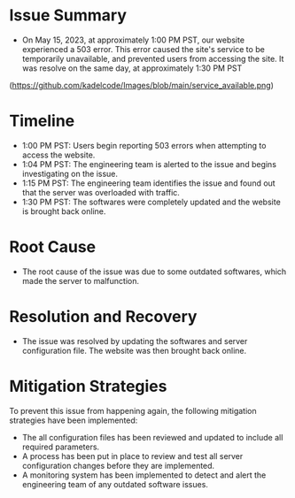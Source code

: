 # Issue Summary

- On May 15, 2023, at approximately 1:00 PM PST, our website experienced a 503 error. This error caused the site's service to be temporarily unavailable, and  prevented users from accessing the site. It was resolve on the same day, at approximately 1:30 PM PST

(https://github.com/kadelcode/Images/blob/main/service_available.png)

# Timeline

- 1:00 PM PST: Users begin reporting 503 errors when attempting to access the website.
- 1:04 PM PST: The engineering team is alerted to the issue and begins investigating on the issue.
- 1:15 PM PST: The engineering team identifies the issue and found out that the server was overloaded with traffic.
- 1:30 PM PST: The softwares were completely updated and the website is brought back online.

# Root Cause

- The root cause of the issue was due to some outdated softwares, which made the server to malfunction.

# Resolution and Recovery

- The issue was resolved by updating the softwares and server configuration file. The website was then brought back online.

# Mitigation Strategies

To prevent this issue from happening again, the following mitigation strategies have been implemented:

- The all configuration files has been reviewed and updated to include all required parameters.
- A process has been put in place to review and test all server configuration changes before they are implemented.
- A monitoring system has been implemented to detect and alert the engineering team of any outdated software issues.
